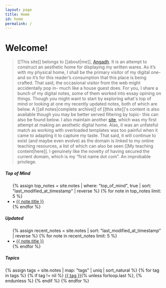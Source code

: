 ```yaml
---
layout: page
title: Home
id: home
permalink: /
---
```


# Welcome!

> [[This site]] belongs to  [[about|me]], [Angadh](https://www.sems.qmul.ac.uk/staff/a.nanjangud). It is an attempt to construct an aesthetic home for displaying my written wares. As it’s with my physical home, I shall be the primary visitor of my digital one- and so it’s for this reader’s consumption that this place is being crafted. That said, the occasional visitor from the web might accidentally pop in- much like a house guest does. For you, I share a bunch of my digital notes, some of them worked into essay opining on things. Though you might want to start by exploring what's top of mind or looking at one my recently updated notes, both of which are below. A [[all notes|complete archive]] of [[this site]]'s content is also available though you may be better served filtering by topic- this can also be found below. I also maintain another [site](https://angadhn.com), which was my first attempt at making an aesthetic digital home. Alas, it was an unfateful match as working with overloaded templates was too painful when it came to adapting it to capture my taste. That said, it will continue to exist (and maybe even evolve) as the domain is linked to my online teaching resources, a list of which can also be seen [[My teaching content|here]]. I genuinely like the novelty of having secured the current domain, which is my “first name dot com”. An improbable privilege.
<div class="notes-grid">
  <div class="notes-column">
    <h5>Top of Mind</h5>
    <ul>
      {% assign top_notes = site.notes | where: "top_of_mind", true | sort: "last_modified_at_timestamp" | reverse %}
      {% for note in top_notes limit: 5 %}
        <li>
          • <a class="internal-link" href="{{ site.baseurl }}{{ note.url }}">{{ note.title }}</a>
        </li>
      {% endfor %}
    </ul>
  </div>

  <div class="notes-column">
    <h5>Updated</h5>
    <ul>
      {% assign recent_notes = site.notes | sort: "last_modified_at_timestamp" | reverse %}
      {% for note in recent_notes limit: 5 %}
        <li>
          • <a class="internal-link" href="{{ site.baseurl }}{{ note.url }}">{{ note.title }}</a>
        </li>
      {% endfor %}
    </ul>
  </div>
</div>

<h5>Topics</h5>

<div class="category-list">
{% assign tags = site.notes | map: "tags" | uniq | sort_natural %}
{% for tag in tags %}
  {% if tag != nil %}
    <a class="category-link" href="{{ site.baseurl }}/tags/{{ tag | slugify }}" rel="noopener">{{ tag }}</a>{% unless forloop.last %}, {% endunless %}
  {% endif %}
{% endfor %}
</div>
